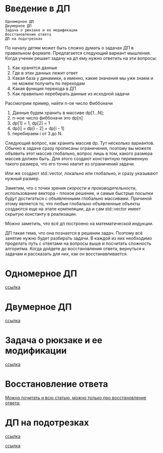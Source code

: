 Введение в ДП
============
```
Одномерное ДП
Двумерное ДП
Задача о рюкзаке и ее модификации
Восстановление ответа
ДП на подотрезках
```


По началу детям может быть сложно думать о задачах ДП в правильном формате. Предлагается следующий вариант мышления. Когда ученик решает задачу на дп ему нужно ответить на эти вопросы:

1. Как хранятся данные
2. Где в этих данных лежит ответ
3. Какая база у динамики, а именно, какие значения мы уже знаем и не можем получить по переходам
4. Какая функция перехода в ДП
5. Как правильно перебирать данные из исходной задачи

Рассмотрим пример, найти n-ое число Фиббоначи

1. Данные будем хранить в массиве dp[1...N];
2. n-ное число фиббоначи это dp[n]
3. dp[1] = 1, dp[2] = 1
4. dp[i] = dp[i - 2] + dp[i - 1]
5. перебираем i от 3 до N.

Следующий вопрос, как хранить массив dp.
Тут несколько вариантов. Обычно в задаче сразу прописаны ограничения, поэтому вы можете объявить этот массив глобально, вопрос лишь в том, какого размера массив должен быть. Для этого создают константную переменную такого размера, что его точно хватит из ограничений задачи.

Или же создают std::vector, локально или глобально, и сразу указывают нужный размер.

Заметим, что с точки зрения _скорости_ и _производительности_, использование вектора - плохое решение, и самые быстрые посылки будут достигаться с объявленными глобально массивами. Причиной этому является то, что любые глобально объявленные объекты создаются еще на этапе компиляции, да и сам std::vector имеет скрытую константу в реализации.

Можно заметить, что всё дп построено на математической индукции.

ДП такая тема, что она познается в решении задач. Поэтому всё занятие нужно будет разбирать задачи. В каждой из них необходимо проделать путь с ответами на вопросы выше и посчитать сложность алгоритма. Когда дойдете до восстановления ответа, вернуться к задачам и рассказать для них, как он восстанавливается.

# Одномерное ДП

[ссылка](https://wiki.algocode.ru/index.php?title=%D0%9E%D0%B4%D0%BD%D0%BE%D0%BC%D0%B5%D1%80%D0%BD%D0%BE%D0%B5_%D0%94%D0%9F)


# Двумерное ДП

[ссылка](
https://wiki.algocode.ru/index.php?title=%D0%94%D0%B2%D1%83%D0%BC%D0%B5%D1%80%D0%BD%D0%BE%D0%B5_%D0%94%D0%9F_:_%D1%87%D0%B5%D1%80%D0%B5%D0%BF%D0%B0%D1%88%D0%BA%D0%B0)


# Задача о рюкзаке и ее модификации

[ссылка](
https://wiki.algocode.ru/index.php?title=%D0%A0%D1%8E%D0%BA%D0%B7%D0%B0%D0%BA)


# Восстановление ответа

[Можно почитать и всю статью, можно только про восстановление ответа](https://algocode.ru/page/ekb-7-dynamic-prog/#%D0%92%D0%BE%D1%81%D1%81%D1%82%D0%B0%D0%BD%D0%BE%D0%B2%D0%BB%D0%B5%D0%BD%D0%B8%D0%B5-%D0%BE%D1%82%D0%B2%D0%B5%D1%82%D0%B0);

# ДП на подотрезках


[ссылка](https://ru.algorithmica.org/cs/general-dynamic/segments/#%d1%87%d0%b8%d1%81%d0%bb%d0%be-%d0%bf%d0%be%d0%b4%d0%bf%d0%b0%d0%bb%d0%b8%d0%bd%d0%b4%d1%80%d0%be%d0%bc%d0%be%d0%b2)

[ссылка](https://habr.com/ru/articles/112386/)
